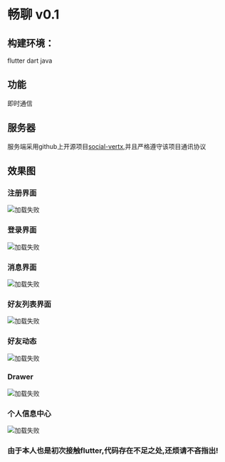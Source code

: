 # 畅聊 v0.1
## 构建环境：
flutter dart java
## 功能
即时通信
## 服务器
服务端采用github上开源项目[social-vertx](https://github.com/whitewoodcity/social-vertex),并且严格遵守该项目通讯协议
## 效果图
### 注册界面
![加载失败](https://github.com/GZYangKui/flutter-IM/blob/master/snap-shot/Screenshot_2018-08-11-00-40-10.png "注册")
### 登录界面
![加载失败](https://github.com/GZYangKui/flutter-IM/blob/master/snap-shot/Screenshot_2018-08-11-00-40-07.png "登录界面")
### 消息界面
![加载失败](https://github.com/GZYangKui/flutter-IM/blob/master/snap-shot/Screenshot_2018-08-11-00-40-19.png "消息")
### 好友列表界面
![加载失败](https://github.com/GZYangKui/flutter-IM/blob/master/snap-shot/Screenshot_2018-08-11-00-44-52.png "好友列表")
### 好友动态
![加载失败](https://github.com/GZYangKui/flutter-IM/blob/master/snap-shot/Screenshot_2018-08-11-00-44-55.png "动态")
### Drawer
![加载失败](https://github.com/GZYangKui/flutter-IM/blob/master/snap-shot/Screenshot_2018-08-11-00-40-23.png "drawer")
### 个人信息中心
![加载失败](https://github.com/GZYangKui/flutter-IM/blob/master/snap-shot/Screenshot_2018-08-11-09-50-14.png "个人信息中心")


### 由于本人也是初次接触flutter,代码存在不足之处,还烦请不吝指出!
